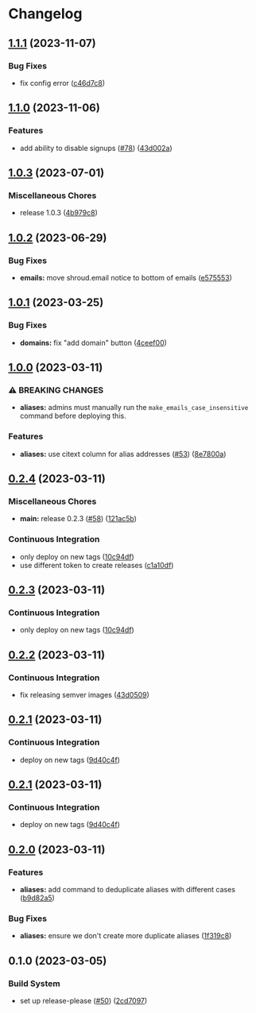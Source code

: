 # Changelog

## [1.1.1](https://github.com/Shroud-email/shroud.email/compare/v1.1.0...v1.1.1) (2023-11-07)


### Bug Fixes

* fix config error ([c46d7c8](https://github.com/Shroud-email/shroud.email/commit/c46d7c8c657b7ff79d401640a3ed0ed8be7c3fb6))

## [1.1.0](https://github.com/Shroud-email/shroud.email/compare/v1.0.3...v1.1.0) (2023-11-06)


### Features

* add ability to disable signups ([#78](https://github.com/Shroud-email/shroud.email/issues/78)) ([43d002a](https://github.com/Shroud-email/shroud.email/commit/43d002afd379f7bcdb5d32335178531d42166daa))

## [1.0.3](https://github.com/Shroud-email/shroud.email/compare/v1.0.2...v1.0.3) (2023-07-01)


### Miscellaneous Chores

* release 1.0.3 ([4b979c8](https://github.com/Shroud-email/shroud.email/commit/4b979c826ecefe205997d960cd23c01c7f817ca2))

## [1.0.2](https://github.com/Shroud-email/shroud.email/compare/v1.0.1...v1.0.2) (2023-06-29)


### Bug Fixes

* **emails:** move shroud.email notice to bottom of emails ([e575553](https://github.com/Shroud-email/shroud.email/commit/e575553d2e9d702f8c6ef76214fc72641b0899a0))

## [1.0.1](https://github.com/Shroud-email/shroud.email/compare/v1.0.0...v1.0.1) (2023-03-25)


### Bug Fixes

* **domains:** fix "add domain" button ([4ceef00](https://github.com/Shroud-email/shroud.email/commit/4ceef001daecea4afff5268d3a3916266ad9ff59))

## [1.0.0](https://github.com/Shroud-email/shroud.email/compare/v0.2.4...v1.0.0) (2023-03-11)


### ⚠ BREAKING CHANGES

* **aliases:** admins must manually run the `make_emails_case_insensitive` command before deploying this.

### Features

* **aliases:** use citext column for alias addresses ([#53](https://github.com/Shroud-email/shroud.email/issues/53)) ([8e7800a](https://github.com/Shroud-email/shroud.email/commit/8e7800a9a77827224527a6e231f0d76695697b06))

## [0.2.4](https://github.com/Shroud-email/shroud.email/compare/v0.2.2...v0.2.4) (2023-03-11)


### Miscellaneous Chores

* **main:** release 0.2.3 ([#58](https://github.com/Shroud-email/shroud.email/issues/58)) ([121ac5b](https://github.com/Shroud-email/shroud.email/commit/121ac5be666c95762a26fff4ad3fba4f019a9dbf))


### Continuous Integration

* only deploy on new tags ([10c94df](https://github.com/Shroud-email/shroud.email/commit/10c94df28bd54f88a81015bcf43c695c81abbaae))
* use different token to create releases ([c1a10df](https://github.com/Shroud-email/shroud.email/commit/c1a10df55286257a1e50c7588b0c5caef901377e))

## [0.2.3](https://github.com/Shroud-email/shroud.email/compare/v0.2.2...v0.2.3) (2023-03-11)


### Continuous Integration

* only deploy on new tags ([10c94df](https://github.com/Shroud-email/shroud.email/commit/10c94df28bd54f88a81015bcf43c695c81abbaae))

## [0.2.2](https://github.com/Shroud-email/shroud.email/compare/v0.2.1...v0.2.2) (2023-03-11)


### Continuous Integration

* fix releasing semver images ([43d0509](https://github.com/Shroud-email/shroud.email/commit/43d0509c7274a37fdebe500217a1e7182c9ab84e))

## [0.2.1](https://github.com/Shroud-email/shroud.email/compare/v0.2.0...v0.2.1) (2023-03-11)


### Continuous Integration

* deploy on new tags ([9d40c4f](https://github.com/Shroud-email/shroud.email/commit/9d40c4f8f670b57a0518782803ce9af660d8af1b))

## [0.2.1](https://github.com/Shroud-email/shroud.email/compare/v0.2.0...v0.2.1) (2023-03-11)


### Continuous Integration

* deploy on new tags ([9d40c4f](https://github.com/Shroud-email/shroud.email/commit/9d40c4f8f670b57a0518782803ce9af660d8af1b))

## [0.2.0](https://github.com/Shroud-email/shroud.email/compare/v0.1.0...v0.2.0) (2023-03-11)


### Features

* **aliases:** add command to deduplicate aliases with different cases ([b9d82a5](https://github.com/Shroud-email/shroud.email/commit/b9d82a5b2e0cf5ec28c9215f7210ca637ab188d0))


### Bug Fixes

* **aliases:** ensure we don't create more duplicate aliases ([1f319c8](https://github.com/Shroud-email/shroud.email/commit/1f319c80029ebd8be9ae0437335b23646e3c234a))

## 0.1.0 (2023-03-05)


### Build System

* set up release-please ([#50](https://github.com/Shroud-email/shroud.email/issues/50)) ([2cd7097](https://github.com/Shroud-email/shroud.email/commit/2cd7097b58389549f9bcd0a583a44e4a49a63b96))
